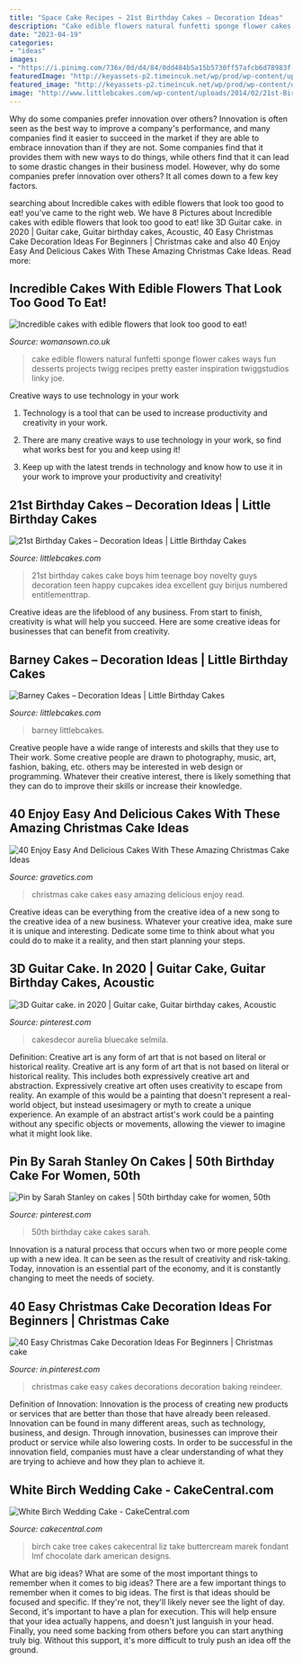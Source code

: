 ```yaml
---
title: "Space Cake Recipes ~ 21st Birthday Cakes – Decoration Ideas"
description: "Cake edible flowers natural funfetti sponge flower cakes ways fun desserts projects twigg recipes pretty easter inspiration twiggstudios linky joe"
date: "2023-04-19"
categories:
- "ideas"
images:
- "https://i.pinimg.com/736x/0d/d4/84/0dd484b5a15b5730ff57afcb6d78983f--cakes.jpg"
featuredImage: "http://keyassets-p2.timeincuk.net/wp/prod/wp-content/uploads/sites/32/2016/04/edible-flowers-featured-image.jpg"
featured_image: "http://keyassets-p2.timeincuk.net/wp/prod/wp-content/uploads/sites/32/2016/04/edible-flowers-featured-image.jpg"
image: "http://www.littlebcakes.com/wp-content/uploads/2014/02/21st-Birthday-Cake.jpg"
---
```



Why do some companies prefer innovation over others?
Innovation is often seen as the best way to improve a company's performance, and many companies find it easier to succeed in the market if they are able to embrace innovation than if they are not. Some companies find that it provides them with new ways to do things, while others find that it can lead to some drastic changes in their business model. However, why do some companies prefer innovation over others? It all comes down to a few key factors.

	

		
searching about Incredible cakes with edible flowers that look too good to eat! you've came to the right web. We have 8 Pictures about Incredible cakes with edible flowers that look too good to eat! like 3D Guitar cake. in 2020 | Guitar cake, Guitar birthday cakes, Acoustic, 40 Easy Christmas Cake Decoration Ideas For Beginners | Christmas cake and also 40 Enjoy Easy And Delicious Cakes With These Amazing Christmas Cake Ideas. Read more:
		
    
## Incredible Cakes With Edible Flowers That Look Too Good To Eat!

<img loading=lazy src="http://keyassets-p2.timeincuk.net/wp/prod/wp-content/uploads/sites/32/2016/04/edible-flowers-featured-image.jpg" onerror="this.onerror=null;this.src='https://tse4.mm.bing.net/th?id=OIP.qPnD6dCfslNvYWG69zgwigHaLH&amp;pid=15.1';" alt="Incredible cakes with edible flowers that look too good to eat!">

_Source: womansown.co.uk_

>cake edible flowers natural funfetti sponge flower cakes ways fun desserts projects twigg recipes pretty easter inspiration twiggstudios linky joe. 

	

Creative ways to use technology in your work
1. Technology is a tool that can be used to increase productivity and creativity in your work.
2. There are many creative ways to use technology in your work, so find what works best for you and keep using it!

3. Keep up with the latest trends in technology and know how to use it in your work to improve your productivity and creativity!

    
## 21st Birthday Cakes – Decoration Ideas | Little Birthday Cakes

<img loading=lazy src="http://www.littlebcakes.com/wp-content/uploads/2014/02/21st-Birthday-Cake.jpg" onerror="this.onerror=null;this.src='https://tse3.mm.bing.net/th?id=OIP.IIe9sO-NtsF3ANnAzBiuNAHaJ4&amp;pid=15.1';" alt="21st Birthday Cakes – Decoration Ideas | Little Birthday Cakes">

_Source: littlebcakes.com_

>21st birthday cakes cake boys him teenage boy novelty guys decoration teen happy cupcakes idea excellent guy birijus numbered entitlementtrap. 

	

Creative ideas are the lifeblood of any business. From start to finish, creativity is what will help you succeed. Here are some creative ideas for businesses that can benefit from creativity.

    
## Barney Cakes – Decoration Ideas | Little Birthday Cakes

<img loading=lazy src="https://www.littlebcakes.com/wp-content/uploads/2014/01/Barney-Cakes.jpg" onerror="this.onerror=null;this.src='https://tse2.mm.bing.net/th?id=OIP.-Fa8BpsW6o4ybrfOR8JwiAHaJ3&amp;pid=15.1';" alt="Barney Cakes – Decoration Ideas | Little Birthday Cakes">

_Source: littlebcakes.com_

>barney littlebcakes. 

	

Creative people have a wide range of interests and skills that they use to Their work. Some creative people are drawn to photography, music, art, fashion, baking, etc. others may be interested in web design or programming. Whatever their creative interest, there is likely something that they can do to improve their skills or increase their knowledge.

    
## 40 Enjoy Easy And Delicious Cakes With These Amazing Christmas Cake Ideas

<img loading=lazy src="https://www.gravetics.com/wp-content/uploads/2017/04/Chesterfieldcakes-celebration-christmascakes-Christmas.jpg" onerror="this.onerror=null;this.src='https://tse2.mm.bing.net/th?id=OIP.pqu63QprEQjljw_xh_unIAHaHa&amp;pid=15.1';" alt="40 Enjoy Easy And Delicious Cakes With These Amazing Christmas Cake Ideas">

_Source: gravetics.com_

>christmas cake cakes easy amazing delicious enjoy read. 

	

Creative ideas can be everything from the creative idea of a new song to the creative idea of a new business. Whatever your creative idea, make sure it is unique and interesting. Dedicate some time to think about what you could do to make it a reality, and then start planning your steps.

    
## 3D Guitar Cake. In 2020 | Guitar Cake, Guitar Birthday Cakes, Acoustic

<img loading=lazy src="https://i.pinimg.com/736x/c8/69/15/c869156b5e64ead72577cf980fdbb07f.jpg" onerror="this.onerror=null;this.src='https://tse3.mm.bing.net/th?id=OIP.AmXfEDAHw_aqEj3GTwTw7QHaNB&amp;pid=15.1';" alt="3D Guitar cake. in 2020 | Guitar cake, Guitar birthday cakes, Acoustic">

_Source: pinterest.com_

>cakesdecor aurelia bluecake selmila. 

	

Definition: Creative art is any form of art that is not based on literal or historical reality.
Creative art is any form of art that is not based on literal or historical reality. This includes both expressively creative art and abstraction. Expressively creative art often uses creativity to escape from reality. An example of this would be a painting that doesn't represent a real-world object, but instead usesimagery or myth to create a unique experience. An example of an abstract artist's work could be a painting without any specific objects or movements, allowing the viewer to imagine what it might look like.

    
## Pin By Sarah Stanley On Cakes | 50th Birthday Cake For Women, 50th

<img loading=lazy src="https://i.pinimg.com/736x/0d/d4/84/0dd484b5a15b5730ff57afcb6d78983f--cakes.jpg" onerror="this.onerror=null;this.src='https://tse4.mm.bing.net/th?id=OIP.L77K9W0VKUmH9p7v7VeiSgHaJ4&amp;pid=15.1';" alt="Pin by Sarah Stanley on cakes | 50th birthday cake for women, 50th">

_Source: pinterest.com_

>50th birthday cake cakes sarah. 

	

Innovation is a natural process that occurs when two or more people come up with a new idea. It can be seen as the result of creativity and risk-taking. Today, innovation is an essential part of the economy, and it is constantly changing to meet the needs of society.

    
## 40 Easy Christmas Cake Decoration Ideas For Beginners | Christmas Cake

<img loading=lazy src="https://i.pinimg.com/736x/25/e9/92/25e992fedcda03023bd58cae560bf2af.jpg" onerror="this.onerror=null;this.src='https://tse3.mm.bing.net/th?id=OIP.gpeVTzHM5xZz3aZpT4oLqwHaLH&amp;pid=15.1';" alt="40 Easy Christmas Cake Decoration Ideas For Beginners | Christmas cake">

_Source: in.pinterest.com_

>christmas cake easy cakes decorations decoration baking reindeer. 

	

Definition of Innovation:
Innovation is the process of creating new products or services that are better than those that have already been released. Innovation can be found in many different areas, such as technology, business, and design. Through innovation, businesses can improve their product or service while also lowering costs. In order to be successful in the innovation field, companies must have a clear understanding of what they are trying to achieve and how they plan to achieve it.

    
## White Birch Wedding Cake - CakeCentral.com

<img loading=lazy src="https://cdn001.cakecentral.com/gallery/2016/11/900_white-birch-wedding-cake-941493bQQPQ.JPG" onerror="this.onerror=null;this.src='https://tse4.mm.bing.net/th?id=OIP.OtX9NnLpIAtNKknv53ki7wHaJ4&amp;pid=15.1';" alt="White Birch Wedding Cake - CakeCentral.com">

_Source: cakecentral.com_

>birch cake tree cakes cakecentral liz take buttercream marek fondant lmf chocolate dark american designs. 

	

What are big ideas? What are some of the most important things to remember when it comes to big ideas?
There are a few important things to remember when it comes to big ideas. The first is that ideas should be focused and specific. If they're not, they'll likely never see the light of day. Second, it's important to have a plan for execution. This will help ensure that your idea actually happens, and doesn't just languish in your head. Finally, you need some backing from others before you can start anything truly big. Without this support, it's more difficult to truly push an idea off the ground.

